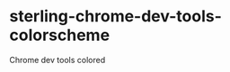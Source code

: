 sterling-chrome-dev-tools-colorscheme
=====================================

Chrome dev tools colored
